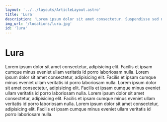 ```yaml
---
layout: '../../layouts/ArticleLayout.astro'
title: 'Lura'
description: 'Lorem ipsum dolor sit amet consectetur. Suspendisse sed nisi aenean nisl faucibus eget et sit nisl. Mollis ac aliquam neque pretium orci. Risus'
img_url: '/locations/lura.jpg'
id: 'lura'
---
```


# Lura

Lorem ipsum dolor sit amet consectetur, adipisicing elit. Facilis et ipsam cumque minus eveniet ullam veritatis id porro laboriosam nulla.
Lorem ipsum dolor sit amet consectetur, adipisicing elit. Facilis et ipsam cumque minus eveniet ullam veritatis id porro laboriosam nulla.
Lorem ipsum dolor sit amet consectetur, adipisicing elit. Facilis et ipsam cumque minus eveniet ullam veritatis id porro laboriosam nulla.
Lorem ipsum dolor sit amet consectetur, adipisicing elit. Facilis et ipsam cumque minus eveniet ullam veritatis id porro laboriosam nulla.
Lorem ipsum dolor sit amet consectetur, adipisicing elit. Facilis et ipsam cumque minus eveniet ullam veritatis id porro laboriosam nulla.
